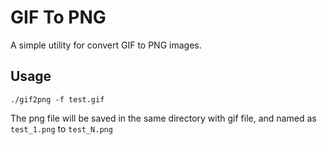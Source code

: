 # GIF To PNG

A simple utility for convert GIF to PNG images.

## Usage

```shell
./gif2png -f test.gif
```

The png file will be saved in the same directory with gif file, and named as `test_1.png` to `test_N.png`
